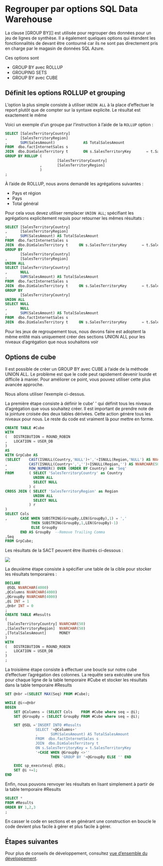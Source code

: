 <properties
   pageTitle="Regrouper par options SQL Data Warehouse | Microsoft Azure"
   description="Conseils pour l’implémentation de groupe par des options dans l’entrepôt de données SQL Azure pour le développement de solutions."
   services="sql-data-warehouse"
   documentationCenter="NA"
   authors="jrowlandjones"
   manager="barbkess"
   editor=""/>

<tags
   ms.service="sql-data-warehouse"
   ms.devlang="NA"
   ms.topic="article"
   ms.tgt_pltfrm="NA"
   ms.workload="data-services"
   ms.date="06/14/2016"
   ms.author="jrj;barbkess;sonyama"/>

# <a name="group-by-options-in-sql-data-warehouse"></a>Regrouper par options SQL Data Warehouse

La clause [GROUP BY][] est utilisée pour regrouper des données pour un jeu de lignes de synthèse. Il a également quelques options qui étendent les fonctionnalités de devant être contourné car ils ne sont pas directement pris en charge par le magasin de données SQL Azure.

Ces options sont
- GROUP BY avec ROLLUP
- GROUPING SETS
- GROUP BY avec CUBE

## <a name="rollup-and-grouping-sets-options"></a>Définit les options ROLLUP et grouping
L’option la plus simple consiste à utiliser `UNION ALL` à la place d’effectuer le report plutôt que de compter sur la syntaxe explicite. Le résultat est exactement le même

Voici un exemple d’un groupe par l’instruction à l’aide de la `ROLLUP` option :

```sql
SELECT [SalesTerritoryCountry]
,      [SalesTerritoryRegion]
,      SUM(SalesAmount)             AS TotalSalesAmount
FROM  dbo.factInternetSales s
JOIN  dbo.DimSalesTerritory t       ON s.SalesTerritoryKey       = t.SalesTerritoryKey
GROUP BY ROLLUP (
                        [SalesTerritoryCountry]
                ,       [SalesTerritoryRegion]
                )
;
```

À l’aide de ROLLUP, nous avons demandé les agrégations suivantes :
- Pays et région
- Pays
- Total général

Pour cela vous devez utiliser remplacer `UNION ALL`; spécifiant les agrégations explicitement requis pour retourner les mêmes résultats :

```sql
SELECT [SalesTerritoryCountry]
,      [SalesTerritoryRegion]
,      SUM(SalesAmount) AS TotalSalesAmount
FROM  dbo.factInternetSales s
JOIN  dbo.DimSalesTerritory t     ON s.SalesTerritoryKey       = t.SalesTerritoryKey
GROUP BY
       [SalesTerritoryCountry]
,      [SalesTerritoryRegion]
UNION ALL
SELECT [SalesTerritoryCountry]
,      NULL
,      SUM(SalesAmount) AS TotalSalesAmount
FROM  dbo.factInternetSales s
JOIN  dbo.DimSalesTerritory t     ON s.SalesTerritoryKey       = t.SalesTerritoryKey
GROUP BY
       [SalesTerritoryCountry]
UNION ALL
SELECT NULL
,      NULL
,      SUM(SalesAmount) AS TotalSalesAmount
FROM  dbo.factInternetSales s
JOIN  dbo.DimSalesTerritory t     ON s.SalesTerritoryKey       = t.SalesTerritoryKey;
```

Pour les jeux de regroupement tous, nous devons faire est adoptent la même entité mais uniquement créer des sections UNION ALL pour les niveaux d’agrégation que nous souhaitons voir

## <a name="cube-options"></a>Options de cube
Il est possible de créer un GROUP BY avec CUBE à l’aide de la méthode UNION ALL. Le problème est que le code peut rapidement devenir lourde et difficile à manier. Pour améliorer ce point, vous pouvez utiliser cette plus avancée approche.

Nous allons utiliser l’exemple ci-dessus.

La première étape consiste à définir le cube' ' qui définit tous les niveaux d’agrégation que vous souhaitez créer. Il est important de prendre note de la jointure croisée des deux tables dérivées. Cette action génère tous les niveaux pour nous. Le reste du code est vraiment là pour mettre en forme.

```sql
CREATE TABLE #Cube
WITH
(   DISTRIBUTION = ROUND_ROBIN
,   LOCATION = USER_DB
)
AS
WITH GrpCube AS
(SELECT    CAST(ISNULL(Country,'NULL')+','+ISNULL(Region,'NULL') AS NVARCHAR(50)) as 'Cols'
,          CAST(ISNULL(Country+',','')+ISNULL(Region,'') AS NVARCHAR(50))  as 'GroupBy'
,          ROW_NUMBER() OVER (ORDER BY Country) as 'Seq'
FROM       ( SELECT 'SalesTerritoryCountry' as Country
             UNION ALL
             SELECT NULL
           ) c
CROSS JOIN ( SELECT 'SalesTerritoryRegion' as Region
             UNION ALL
             SELECT NULL
           ) r
)
SELECT Cols
,      CASE WHEN SUBSTRING(GroupBy,LEN(GroupBy),1) = ','
            THEN SUBSTRING(GroupBy,1,LEN(GroupBy)-1)
            ELSE GroupBy
       END AS GroupBy  --Remove Trailing Comma
,Seq
FROM GrpCube;
```

Les résultats de la SACT peuvent être illustrés ci-dessous :

![][1]

La deuxième étape consiste à spécifier une table de la cible pour stocker les résultats temporaires :

```sql
DECLARE
 @SQL NVARCHAR(4000)
,@Columns NVARCHAR(4000)
,@GroupBy NVARCHAR(4000)
,@i INT = 1
,@nbr INT = 0
;
CREATE TABLE #Results
(
 [SalesTerritoryCountry] NVARCHAR(50)
,[SalesTerritoryRegion]  NVARCHAR(50)
,[TotalSalesAmount]      MONEY
)
WITH
(   DISTRIBUTION = ROUND_ROBIN
,   LOCATION = USER_DB
)
;
```

La troisième étape consiste à effectuer une boucle sur notre cube d’effectuer l’agrégation des colonnes. La requête sera exécutée une fois pour chaque ligne de la table temporaire #Cube et stocker les résultats dans la table temporaire #Results

```sql
SET @nbr =(SELECT MAX(Seq) FROM #Cube);

WHILE @i<=@nbr
BEGIN
    SET @Columns = (SELECT Cols    FROM #Cube where seq = @i);
    SET @GroupBy = (SELECT GroupBy FROM #Cube where seq = @i);

    SET @SQL ='INSERT INTO #Results
              SELECT '+@Columns+'
              ,      SUM(SalesAmount) AS TotalSalesAmount
              FROM  dbo.factInternetSales s
              JOIN  dbo.DimSalesTerritory t  
              ON s.SalesTerritoryKey = t.SalesTerritoryKey
              '+CASE WHEN @GroupBy <>''
                     THEN 'GROUP BY '+@GroupBy ELSE '' END

    EXEC sp_executesql @SQL;
    SET @i +=1;
END
```

Enfin, nous pouvons renvoyer les résultats en lisant simplement à partir de la table temporaire #Results

```sql
SELECT *
FROM #Results
ORDER BY 1,2,3
;
```

En casser le code en sections et en générant une construction en boucle le code devient plus facile à gérer et plus facile à gérer.


## <a name="next-steps"></a>Étapes suivantes
Pour plus de conseils de développement, consultez [vue d’ensemble du développement][].

<!--Image references-->
[1]: media/sql-data-warehouse-develop-group-by-options/sql-data-warehouse-develop-group-by-cube.png

<!--Article references-->
[vue d’ensemble du développement]: sql-data-warehouse-overview-develop.md

<!--MSDN references-->
[REGROUPER PAR]: https://msdn.microsoft.com/library/ms177673.aspx


<!--Other Web references-->
